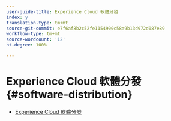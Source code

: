 ```yaml
---
user-guide-title: Experience Cloud 軟體分發
index: y
translation-type: tm+mt
source-git-commit: e7f6af8b2c52fe1154900c58a9b13d972d087e89
workflow-type: tm+mt
source-wordcount: '12'
ht-degree: 100%

---
```



# Experience Cloud 軟體分發 {#software-distribution}

+ [Experience Cloud 軟體分發](home.md)
